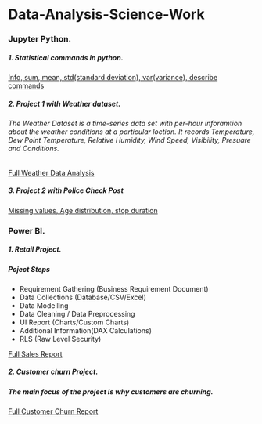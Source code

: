# Data-Analysis-Science-Work
### Jupyter Python.
##### 1. Statistical commands in python.
[Info, sum, mean, std(standard deviation), var(variance), describe commands](https://github.com/NataliaMak20/Data-Analysis-Science-Work/tree/main/statistical%20analysis)
##### 2. Project 1 with Weather dataset. 
###### The Weather Dataset is a time-series data set with per-hour inforamtion about the weather conditions at a particular loction. It records Temperature, Dew Point Temperature, Relative Humidity, Wind Speed, Visibility, Presuare and Conditions.
[Full Weather Data Analysis](https://github.com/NataliaMak20/Data-Analysis-Science-Work/blob/main/Weather%20Data%20Analysis/Weather%20Data%20Analysis.ipynb)
##### 3. Project 2 with Police Check Post
[Missing values, Age distribution, stop duration](https://github.com/NataliaMak20/Data-Analysis-Science-Work/blob/main/Police%20Data%20Analysis/Police%20Check%20Post%20Data%20Analysis.ipynb)
### Power BI.
##### 1. Retail Project.
##### Poject Steps
- Requirement Gathering (Business Requirement Document)
- Data Collections (Database/CSV/Excel)
- Data Modelling
- Data Cleaning / Data Preprocessing
- UI Report (Charts/Custom Charts)
- Additional Information(DAX Calculations)
- RLS (Raw Level Security)

[Full Sales Report](https://github.com/NataliaMak20/Data-Analysis-Science-Work/blob/main/PowerBI/Retail%20Report/Retail%20Project.pdf)

##### 2. Customer churn Project.
##### The main focus of the project is why customers are churning. 
[Full Customer Churn Report](https://github.com/NataliaMak20/Data-Analysis-Science-Work/blob/main/PowerBI/Customer%20Churn%20Project/Customer%20Churn%20Analysis%20Project.pdf)
